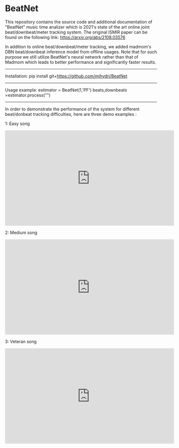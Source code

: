 # BeatNet
This repository contains the source code and additional documentation of "BeatNet" music time analizer which is 2021's state of the art online joint beat/downbeat/meter tracking system. The original ISMIR paper can be found on the following link: https://arxiv.org/abs/2108.03576

In addition to online beat/downbeat/meter tracking, we added madmom's DBN beat/downbeat inference model from offline usages. Note that for such purpose we still utilize BeatNet's neural network rather than that of Madmom which leads to better performance and significantly faster results.
___________________________________________________________________
Installation: 
pip install git+https://github.com/mjhydri/BeatNet
___________________________________________________________________
Usage example:
estimator = BeatNet(1,'PF')
beats,downbeats =estimator.process("<music file directory>")
___________________________________________________________________
  
In order to demonstrate the performance of the system for different beat/donbeat tracking difficulties, here are three demo examples :

1: Easy song
<iframe width="560" height="315" src="https://www.youtube.com/embed/XsdA4AATaUY" title="YouTube video player" frameborder="0" allow="accelerometer; autoplay; clipboard-write; encrypted-media; gyroscope; picture-in-picture" allowfullscreen></iframe>

2: Medium song
<iframe width="560" height="315" src="https://www.youtube.com/embed/GuW8C5xuWbQ" title="YouTube video player" frameborder="0" allow="accelerometer; autoplay; clipboard-write; encrypted-media; gyroscope; picture-in-picture" allowfullscreen></iframe>

3: Veteran song
<iframe width="560" height="315" src="https://www.youtube.com/embed/dFbFGMs9CA4" title="YouTube video player" frameborder="0" allow="accelerometer; autoplay; clipboard-write; encrypted-media; gyroscope; picture-in-picture" allowfullscreen></iframe>


